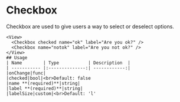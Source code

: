 # Checkbox
Checkbox are used to give users a way to select or deselect options.

```example
<View>
  <Checkbox checked name="ok" label="Are you ok?" />
  <Checkbox name="notok" label="Are you not ok?" />
</View>
## Usage
| Name        | Type           | Description  |
| ----------- |:--------------:| ------------:|
|onChange|func|
|checked|bool|<br>Default: false
|name **(required)**|string|
|label **(required)**|string|
|labelSize|custom|<br>Default: 'l'
